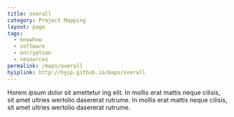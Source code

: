 ```yaml
---
title: overall
category: Project Mapping
layout: page
tags:
  - knowhow
  - software
  - encryption
  - resources
permalink: /maps/overall
hyiplink: http://hyip.github.io/maps/overall
---
```


Horem ipsum dolor sit amettetur ing elit. 
In mollis erat mattis neque cilisis, sit amet ultries wertolio dasererat rutrume.
In mollis erat mattis neque cilisis, sit amet ultries wertolio dasererat rutrume.